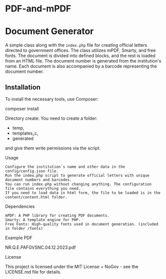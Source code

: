 # PDF-and-mPDF
# Document Generator

A simple class along with the `index.php` file for creating official letters directed to government offices. The class utilizes mPDF, Smarty, and free fonts. The document is divided into defined blocks, and the rest is loaded from an HTML file. The document number is generated from the institution's name. Each document is also accompanied by a barcode representing the document number.

## Installation

To install the necessary tools, use Composer:

composer install

Directory create: You need to create a folder: 
- temp, 
- templates_c, 
- generated

and give them write permissions via the script.

Usage

    Configure the institution`s name and other data in the config/config.json file.
    Run the index.php script to generate official letters with unique document numbers and barcodes.
    You can run index.php without changing anything. The configuration file contains everything you need.
    If you need to load data in html form, the file to be loaded is in the content/content.html folder.

Dependencies

    mPDF: A PHP library for creating PDF documents.
    Smarty: A template engine for PHP.
    Free Fonts: High-quality fonts used in document generation. (included in folder /fonts)

Example PDF

NR.Q.E.PAFGVSNC.04.12.2023.pdf

License

This project is licensed under the MIT License + NoGov - see the LICENSE.md file for details.

